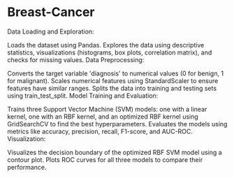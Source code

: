 # Breast-Cancer

Data Loading and Exploration:

Loads the dataset using Pandas. Explores the data using descriptive statistics, visualizations (histograms, box plots, correlation matrix), and checks for missing values. Data Preprocessing:

Converts the target variable 'diagnosis' to numerical values (0 for benign, 1 for malignant). Scales numerical features using StandardScaler to ensure features have similar ranges. Splits the data into training and testing sets using train_test_split. Model Training and Evaluation:

Trains three Support Vector Machine (SVM) models: one with a linear kernel, one with an RBF kernel, and an optimized RBF kernel using GridSearchCV to find the best hyperparameters. Evaluates the models using metrics like accuracy, precision, recall, F1-score, and AUC-ROC. Visualization:

Visualizes the decision boundary of the optimized RBF SVM model using a contour plot. Plots ROC curves for all three models to compare their performance.
